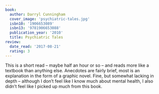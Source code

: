 ```yaml
---
book:
  author: Darryl Cunningham
  cover_image: 'psychiatric-tales.jpg'
  isbn10: '1906653089'
  isbn13: '9781906653088'
  publication_year: '2010'
  title: Psychiatric Tales
review:
  date_read: '2017-08-21'
  rating: 3
---
```


This is a short read – maybe half an hour or so – and reads more like a textbook than anything else. Anecdotes are fairly brief, most is an explanation in the form of a graphic novel. Fine, but somewhat lacking in depth – although I don’t feel like I know much about mental health, I also didn’t feel like I picked up much from this book.
